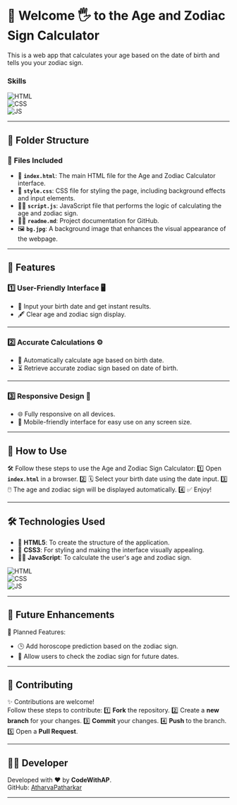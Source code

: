 # 🧮 Welcome 🖐 to the Age and Zodiac Sign Calculator

This is a web app that calculates your age based on the date of birth and tells you your zodiac sign.

### Skills
![HTML](https://img.shields.io/badge/html5%20-%23E34F26.svg?&style=for-the-badge&logo=html5&logoColor=white)  
![CSS](https://img.shields.io/badge/css3%20-%231572B6.svg?&style=for-the-badge&logo=css3&logoColor=white)  
![JS](https://img.shields.io/badge/javascript%20-%23323330.svg?&style=for-the-badge&logo=javascript&logoColor=%23F7DF1E)

---

## 📂 Folder Structure

### 🔸 **Files Included**
- 📄 **`index.html`**: The main HTML file for the Age and Zodiac Calculator interface.
- 🎨 **`style.css`**: CSS file for styling the page, including background effects and input elements.
- 🧑‍💻 **`script.js`**: JavaScript file that performs the logic of calculating the age and zodiac sign.
- 🧑‍💻 **`readme.md`**: Project documentation for GitHub.
- 🖼️ **`bg.jpg`**: A background image that enhances the visual appearance of the webpage.

---

## 🌟 Features

### 1️⃣ **User-Friendly Interface** 🖥️  
   - 📝 Input your birth date and get instant results.
   - 🖋️ Clear age and zodiac sign display.

---

### 2️⃣ **Accurate Calculations** ⚙️  
   - 🔄 Automatically calculate age based on birth date.
   - ⏳ Retrieve accurate zodiac sign based on date of birth.

---

### 3️⃣ **Responsive Design** 📱  
   - 🌐 Fully responsive on all devices.
   - 📐 Mobile-friendly interface for easy use on any screen size.

---

## 🚀 How to Use

🛠️ Follow these steps to use the Age and Zodiac Sign Calculator:
1️⃣ Open **`index.html`** in a browser.
2️⃣ 🗓️ Select your birth date using the date input.
3️⃣ 🖱️ The age and zodiac sign will be displayed automatically.
4️⃣ ✅ Enjoy!

---

## 🛠️ Technologies Used

- 📄 **HTML5**: To create the structure of the application.
- 🎨 **CSS3**: For styling and making the interface visually appealing.
- 🧑‍💻 **JavaScript**: To calculate the user's age and zodiac sign.

![HTML](https://img.shields.io/badge/html5%20-%23E34F26.svg?&style=for-the-badge&logo=html5&logoColor=white)  
![CSS](https://img.shields.io/badge/css3%20-%231572B6.svg?&style=for-the-badge&logo=css3&logoColor=white)  
![JS](https://img.shields.io/badge/javascript%20-%23323330.svg?&style=for-the-badge&logo=javascript&logoColor=%23F7DF1E)

---

## 🔮 Future Enhancements

📌 Planned Features:
- 🕒 Add horoscope prediction based on the zodiac sign.
- 📅 Allow users to check the zodiac sign for future dates.

---

## 🤝 Contributing

✨ Contributions are welcome!  
Follow these steps to contribute:
1️⃣ **Fork** the repository.
2️⃣ Create a **new branch** for your changes.
3️⃣ **Commit** your changes.
4️⃣ **Push** to the branch.
5️⃣ Open a **Pull Request**.

---

## 🧑‍💻 Developer
Developed with ❤️ by **CodeWithAP**.  
GitHub: [AtharvaPatharkar](https://github.com/AtharvaPatharkar)

---

